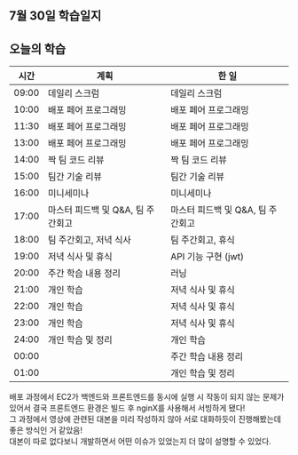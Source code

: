 ## 7월 30일 학습일지

## 오늘의 학습

| 시간  | 계획                              | 한 일                             |
| ----- | --------------------------------- | --------------------------------- |
| 09:00 | 데일리 스크럼                     | 데일리 스크럼                     |
| 10:00 | 배포 페어 프로그래밍              | 배포 페어 프로그래밍              |
| 11:30 | 배포 페어 프로그래밍              | 배포 페어 프로그래밍              |
| 13:00 | 배포 페어 프로그래밍              | 배포 페어 프로그래밍              |
| 14:00 | 짝 팀 코드 리뷰                   | 짝 팀 코드 리뷰                   |
| 15:00 | 팀간 기술 리뷰                    | 팀간 기술 리뷰                    |
| 16:00 | 미니세미나                        | 미니세미나                        |
| 17:00 | 마스터 피드백 및 Q&A, 팀 주간회고 | 마스터 피드백 및 Q&A, 팀 주간회고 |
| 18:00 | 팀 주간회고, 저녁 식사            | 팀 주간회고, 휴식                 |
| 19:00 | 저녁 식사 및 휴식                 | API 기능 구현 (jwt)               |
| 20:00 | 주간 학습 내용 정리               | 러닝                              |
| 21:00 | 개인 학습                         | 저녁 식사 및 휴식                 |
| 22:00 | 개인 학습                         | 저녁 식사 및 휴식                 |
| 23:00 | 개인 학습                         | 저녁 식사 및 휴식                 |
| 24:00 | 개인 학습 및 정리                 | 개인 학습                         |
| 00:00 |                                   | 주간 학습 내용 정리               |
| 01:00 |                                   | 개인 학습 및 정리                 |

배포 과정에서 EC2가 백엔드와 프론트엔드를 동시에 실행 시 작동이 되지 않는 문제가 있어서 결국 프론트엔드 환경은 빌드 후 nginX를 사용해서 서빙하게 됐다!  
그 과정에서 영상에 관련된 대본을 미리 작성하지 않아 서로 대화하듯이 진행해봤는데 좋은 방식인 거 같았음!  
대본이 따로 없다보니 개발하면서 어떤 이슈가 있었는지 더 많이 설명할 수 있었다.
